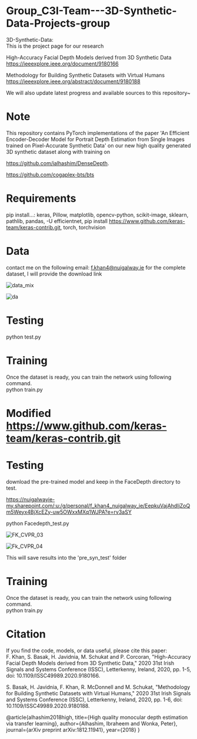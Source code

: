 # Group_C3I-Team---3D-Synthetic-Data-Projects-group
3D-Synthetic-Data:<br/>
This is the project page for our research<br/>

High-Accuracy Facial Depth Models derived from 3D Synthetic Data<br/>
https://ieeexplore.ieee.org/document/9180166<br/>

Methodology for Building Synthetic Datasets with Virtual Humans<br/>
https://ieeexplore.ieee.org/abstract/document/9180188<br/>


We will also update latest progress and available sources to this repository~ 

# Note
This repository contains PyTorch implementations of the paper 'An Efficient Encoder-Decoder Model for Portrait Depth Estimation from Single Images
trained on Pixel-Accurate Synthetic Data' on our new high quality generated 3D synthetic dataset along with training on 

https://github.com/ialhashim/DenseDepth.

https://github.com/cogaplex-bts/bts

# Requirements
pip install...:
keras, Pillow, matplotlib, opencv-python, scikit-image, sklearn, pathlib, pandas, -U efficientnet, 
pip install https://www.github.com/keras-team/keras-contrib.git, torch, torchvision

# Data
contact me on the following email: f.khan4@nuigalway.ie for the complete dataset, I will provide the download link <br/>

![data_mix](https://user-images.githubusercontent.com/49758542/106769813-49a85300-6635-11eb-9b73-dd9935f8989d.png)

![da](https://user-images.githubusercontent.com/49758542/106660977-9ab63980-6598-11eb-8754-3235cfd43bf3.png)



# Testing
python test.py

# Training
Once the dataset is ready, you can train the network using following command.<br/>
python train.py

# Modified https://www.github.com/keras-team/keras-contrib.git

# Testing

download the pre-trained model and keep in the FaceDepth directory to test.

https://nuigalwayie-my.sharepoint.com/:u:/g/personal/f_khan4_nuigalway_ie/EepkuVajAhdIjZoQm5Weyx4BjXcEZy-uw5OWxxMXq1WJPA?e=rv3aSY

python Facedepth_test.py

![FK_CVPR_03](https://user-images.githubusercontent.com/49758542/106770165-99871a00-6635-11eb-98f8-b7cab4fe6938.png)

![Fk_CVPR_04](https://user-images.githubusercontent.com/49758542/106661542-39429a80-6599-11eb-8efa-519a39d7628e.png)

This will save results into the 'pre_syn_test' folder

# Training
Once the dataset is ready, you can train the network using following command.<br/>
python train.py

# Citation
If you find the code, models, or data useful, please cite this paper:<br/>
F. Khan, S. Basak, H. Javidnia, M. Schukat and P. Corcoran, "High-Accuracy Facial Depth Models derived from 3D Synthetic Data," 2020 31st Irish Signals and Systems Conference (ISSC), Letterkenny, Ireland, 2020, pp. 1-5, doi: 10.1109/ISSC49989.2020.9180166.<br/>

S. Basak, H. Javidnia, F. Khan, R. McDonnell and M. Schukat, "Methodology for Building Synthetic Datasets with Virtual Humans," 2020 31st Irish Signals and Systems Conference (ISSC), Letterkenny, Ireland, 2020, pp. 1-6, doi: 10.1109/ISSC49989.2020.9180188.<br/>

@article{alhashim2018high,
  title={High quality monocular depth estimation via transfer learning},
  author={Alhashim, Ibraheem and Wonka, Peter},
  journal={arXiv preprint arXiv:1812.11941},
  year={2018}
}


